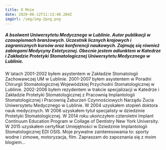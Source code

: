 ```yaml
---
title: O Mnie
date: 2020-06-12T11:13:40.284Z
imgUrl: /img/img-2png.png
---
```

<h5 class="item-title"><span>A</span> bsolwent Uniwersytetu Medycznego w Lublinie. Autor publikacji w czasopismach branżowych. Uczestnik licznych krajowych i zagranicznych kursów oraz konferencji naukowych. Zajmuję się również zabiegami Medycyny Estetycznej. Obecnie jestem adiunktem w Katedrze i Zakładzie Protetyki Stomatologicznej Uniwersytetu Medycznego w Lublinie.</h5>
<p>W latach 2001-2002 byłem asystentem w Zakładzie Stomatologii Zachowawczej UM w Lublinie. 2001-2007 byłem asystentem w Poradni Chirurgii Stomatologicznej Wojewódzkiej Przychodni Stomatologicznej w Lublinie. 2002-2006 byłem rezydentem w trakcie specjalizacji w Katedrze i Zakładzie Protetyki Stomatologicznej z Pracownią Implantologii Stomatologicznej i Pracownią Zaburzeń Czynnościowych Narządu Żucia Uniwersytetu Medycznego w Lublinie. W 2004 uzyskałem stopień doktora nauk medycznych. W 2006 uzyskałem tytuł specjalisty w dziedzinie Protetyki Stomatologicznej. W 2014 roku ukończyłem czteroletni Implant Continuum Education Program w Collage of Dentistry New York University. W 2015 uzyskałem certyfikat Umiejętności w Dziedzinie Implantologii Stomatologicznej EDI OSIS. Moje prywatne zainteresowania to: sporty wodne i zimowe, motoryzacja, film. Zapraszam do zapoznania się z moim blogiem...</p>
